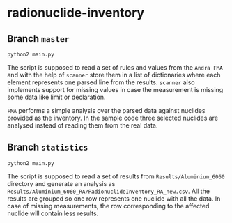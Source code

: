 # radionuclide-inventory

## Branch `master`

```python2 main.py```

The script is supposed to read a set of rules and values from the `Andra FMA` and with the help of `scanner` store them in a list of dictionaries where each element represents one parsed line from the results. `scanner` also implements support for missing values in case the measurement is missing some data like limit or declaration.

`FMA` performs a simple analysis over the parsed data against nuclides provided as the inventory. In the sample code three selected nuclides are analysed instead of reading them from the real data.

## Branch `statistics`

```python2 main.py```

The script is supposed to read a set of results from `Results/Aluminium_6060` directory and generate an analysis as `Results/Aluminium_6060_RA/RadionuclideInventory_RA_new.csv`. All the results are grouped so one row represents one nuclide with all the data. In case of missing measurements, the row corresponding to the affected nuclide will contain less results.
